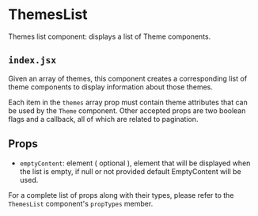 # ThemesList

Themes list component: displays a list of Theme components.

## `index.jsx`

Given an array of themes, this component creates a corresponding list of theme components to display
information about those themes.

Each item in the `themes` array prop must contain theme attributes that can be used by the `Theme` component.
Other accepted props are two boolean flags and a callback, all of which are related to pagination.

## Props

- `emptyContent`: element ( optional ), element that will be displayed when the list is empty, if null or not provided default EmptyContent will be used.

For a complete list of props along with their types, please refer to the `ThemesList` component's `propTypes` member.
